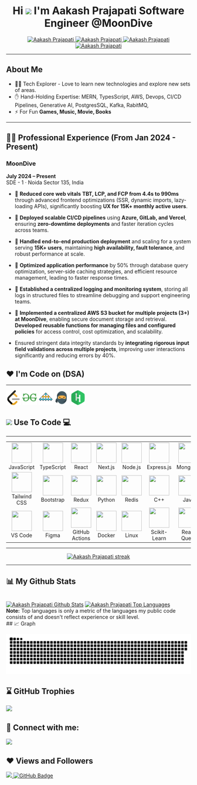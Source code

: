 <h1 align="center">Hi <img src="https://raw.githubusercontent.com/MartinHeinz/MartinHeinz/master/wave.gif" width="30px"> I'm <b>Aakash Prajapati Software Engineer @MoonDive </b></h1>

<p align="center">  
 <a href="https://www.linkedin.com/in/aakash-prajapati-4611a3222/" target="_blank">
  <img src="https://img.shields.io/badge/LinkedIn-0077B5?style=for-the-badge&logo=linkedin&logoColor=white" alt="Aakash Prajapati"/>
 </a>
 <a href="https://github.com/Aak172003" target="_blank">
  <img src="https://img.shields.io/badge/GitHub-181717?style=for-the-badge&logo=github&logoColor=white" alt="Aakash Prajapati" />
 </a>
 <a href="https://www.instagram.com/aa.kash5227/" target="_blank">
  <img src="https://img.shields.io/badge/Instagram-fe4164?style=for-the-badge&logo=instagram&logoColor=white" alt="Aakash Prajapati" />
 </a> 
   <a href="mailto:prajapatiaakash364@gmail.com" target="_blank">
  <img src="https://img.shields.io/badge/Email-D14836?style=for-the-badge&logo=gmail&logoColor=white" alt="Aakash Prajapati" />
 </a> 
</p>

---
## About Me
- 👨‍💻 Tech Explorer - Love to learn new technologies and explore new sets of areas.
- ✋ Hand-Holding Expertise: MERN, TypesScript, AWS, Devops, CI/CD Pipelines, Generative AI, PostgresSQL, Kafka, RabitMQ,
- ⚡ For Fun **Games, Music, Movie, Books**
---

## 👨‍🏫 Professional Experience (From Jan 2024 - Present)

### MoonDive  
**July 2024 – Present**  
SDE - 1 · Noida Sector 135, India
* 🎯 **Reduced core web vitals**  **TBT, LCP, and FCP from 4.4s to 990ms** through advanced frontend optimizations (SSR, dynamic imports, lazy-loading APIs), significantly boosting **UX for 15K+ monthly active users**.

* 🚢 **Deployed scalable CI/CD pipelines** using **Azure, GitLab, and Vercel**, ensuring **zero-downtime deployments** and faster iteration cycles across teams.

* 🔧 **Handled end-to-end production deployment** and scaling for a system serving **15K+ users**, maintaining **high availability, fault tolerance**, and robust performance at scale.
  
* 🔧 **Optimized application performance** by 50% through database query optimization, server-side caching strategies, and efficient resource management, leading to faster response times.
* 🔧 **Established a centralized logging and monitoring system**, storing all logs in structured files to streamline debugging and support engineering teams.
* 🔧 **Implemented a centralized AWS S3 bucket for multiple projects (3+) at MoonDive**, enabling secure document storage and retrieval. **Developed reusable functions for managing files and configured policies** for access control, cost optimization, and scalability.
* Ensured stringent data integrity standards by **integrating rigorous input field validations across multiple projects**, improving user interactions significantly and reducing errors by 40%.

## ❤️ I'm Code on (DSA)

---
<p align="left"> 
<img src="lc.png" height="40px" width="40px">
<img src="gfg.png" height="40px" width="40px">
<img src="ib.png" height="40px" width="40px">
<img src="cn.png" height="40px" width="40px">
<img src="hr.png" height="40px" width="40px">
</p> 


## <img src="https://media2.giphy.com/media/QssGEmpkyEOhBCb7e1/giphy.gif?cid=ecf05e47a0n3gi1bfqntqmob8g9aid1oyj2wr3ds3mg700bl&rid=giphy.gif" width ="25"><b> Use To Code</b> 💻
---


<table >
  <tr>
    <td align="center" width="90"><img src="https://skillicons.dev/icons?i=js" width="55" height="55" /><br>JavaScript</td>
    <td align="center" width="90"><img src="https://skillicons.dev/icons?i=ts" width="55" height="55" /><br>TypeScript</td>
    <td align="center" width="90"><img src="https://skillicons.dev/icons?i=react" width="55" height="55" /><br>React</td>
    <td align="center" width="90"><img src="https://skillicons.dev/icons?i=nextjs" width="55" height="55" /><br>Next.js</td>
    <td align="center" width="90"><img src="https://skillicons.dev/icons?i=nodejs" width="55" height="55" /><br>Node.js</td>
    <td align="center" width="90"><img src="https://skillicons.dev/icons?i=express" width="55" height="55" /><br>Express.js</td>
         <td align="center" width="90"><img src="https://skillicons.dev/icons?i=mongodb" width="55" height="55" /><br>MongoDB</td>
    <td align="center" width="90"><img src="https://skillicons.dev/icons?i=mysql" width="55" height="55" /><br>MySQL</td>
     <td align="center" width="90"><img src="https://skillicons.dev/icons?i=html" width="55" height="55" /><br>HTML</td>
    <td align="center" width="90"><img src="https://skillicons.dev/icons?i=css" width="55" height="55" /><br>CSS</td>
  

  </tr>
  <tr>
    <td align="center" width="90"><img src="https://skillicons.dev/icons?i=tailwind" width="55" height="55" /><br>Tailwind CSS</td>
    <td align="center" width="90"><img src="https://skillicons.dev/icons?i=bootstrap" width="55" height="55" /><br>Bootstrap</td>
       <td align="center" width="90"><img src="https://skillicons.dev/icons?i=redux" width="55" height="55" /><br>Redux</td>
    <td align="center" width="90"><img src="https://skillicons.dev/icons?i=python" width="55" height="55" /><br>Python</td>
    <td align="center" width="90"><img src="https://skillicons.dev/icons?i=redis" width="55" height="55" /><br>Redis</td>
    <td align="center" width="90"><img src="https://skillicons.dev/icons?i=cpp" width="55" height="55" /><br>C++</td>
    <td align="center" width="90"><img src="https://skillicons.dev/icons?i=java" width="55" height="55" /><br>Java</td>
    <td align="center" width="90"><img src="https://skillicons.dev/icons?i=c" width="55" height="55" /><br>C</td>
       <td align="center" width="90"><img src="https://skillicons.dev/icons?i=git" width="55" height="55" /><br>Git</td>
    <td align="center" width="90"><img src="https://skillicons.dev/icons?i=github" width="55" height="55" /><br>GitHub</td>
       
  </tr>
  <tr>
 
  </tr>
  <tr>
    <td align="center" width="90"><img src="https://skillicons.dev/icons?i=vscode" width="55" height="55" /><br>VS Code</td>
    <td align="center" width="90"><img src="https://skillicons.dev/icons?i=figma" width="55" height="55" /><br>Figma</td>
    <td align="center" width="90"><img src="https://skillicons.dev/icons?i=githubactions" width="55" height="55" /><br>GitHub Actions</td>
    <td align="center" width="90"><img src="https://skillicons.dev/icons?i=docker" width="55" height="55" /><br>Docker</td>
     <td align="center" width="90"><img src="https://skillicons.dev/icons?i=linux" width="55" height="55" /><br>Linux</td>
    <td align="center" width="90"><img src="https://img.shields.io/badge/scikit-learn-orange" width="55" height="55" /><br>Scikit-Learn</td>
    <td align="center" width="90"><img src="https://img.shields.io/badge/reactquery-pink" width="55" height="55" /><br>React Query</td>
    <td align="center" width="90"><img src="https://img.shields.io/badge/openai-blue" width="55" height="55" /><br>OpenAI</td>
    <td align="center" width="90"><img src="https://img.shields.io/badge/pycharm-darkgreen" width="55" height="55" /><br>PyCharm</td>
    <td align="center" width="90"><img src="https://img.shields.io/badge/intellijIDEA-purple" width="55" height="55" /><br>IntelliJ IDEA</td>
  </tr>
   <tr>
</tr>
</table>

---


<p align="center">
    <a href="https://github.com/Aak172003/Aak172003/github-readme-streak-stats">
        <img title="🔥 Get streak stats for your profile at git.io/streak-stats" alt="Aakash Prajapati streak" src="https://github-readme-streak-stats.herokuapp.com/?user=aak172003&theme=black-ice&hide_border=true&stroke=0000&background=060A0CD0"/>
    </a>
</p>

---
## 📊 My Github Stats

   <br/>
<a href="https://github.com/Aak172003/Aak172003/github-readme-stats"><img alt="Aakash Prajapati Github Stats" src="https://github-readme-stats.vercel.app/api?username=Aak172003&show_icons=true&count_private=true&theme=react&hide_border=true&bg_color=0D1117" /></a>
  <a href="https://github.com/Aak172003/Aak172003/github-readme-stats"><img alt="Aakash Prajapati Top Languages" src="https://github-readme-stats.vercel.app/api/top-langs/?username=Aak172003&langs_count=8&count_private=true&layout=compact&theme=react&hide_border=true&bg_color=0D1117" /></a>
  <br/>
  <b>Note:</b> Top languages is only a metric of the languages my public code consists of and doesn't reflect experience or skill level.

<br/>
## 📈 Graph
<p align="center">
   <img src="https://github.com/killshotxd/svgIcons/blob/main/github-contribution-grid-snake.svg" alt="snake">
</p>


## ⌛ GitHub Trophies
![](https://github-profile-trophy.vercel.app/?username=Aak172003&theme=radical&no-frame=false&no-bg=true&margin-w=20&margin-h=20)



## 📧 Connect with me:
<p align="left">

<a href = "https://www.linkedin.com/in/aakash-prajapati-4611a3222/" target="_main"><img src="https://img.icons8.com/fluent/48/000000/linkedin.png"/></a>

</p>

## ❤ Views and Followers
<a href="https://github.com/Meghna-DAS/github-profile-views-counter">
    <img src="https://komarev.com/ghpvc/?username=Aak172003">
</a>
<a href="https://github.com/Aak172003?tab=followers"><img src="https://img.shields.io/github/followers/Aak172003?label=Followers&style=social" alt="GitHub Badge"></a>
